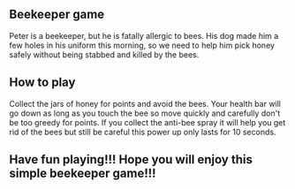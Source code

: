 ## Beekeeper game

Peter is a beekeeper, but he is fatally allergic to bees. His dog made him a few holes in his uniform this morning, so we need to help him pick honey safely without being stabbed and killed by the bees.

## How to play

Collect the jars of honey for points and avoid the bees. Your health bar will go down as long as you touch the bee so move quickly and carefully don't be too greedy for points. If you collect the anti-bee spray it will help you get rid of the bees but still be careful this power up only lasts for 10 seconds.

## Have fun playing!!! Hope you will enjoy this simple beekeeper game!!!
